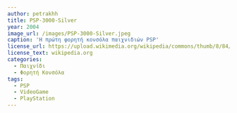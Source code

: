 ```yaml
---
author: petrakhh
title: PSP-3000-Silver
year: 2004
image_url: /images/PSP-3000-Silver.jpeg
caption: 'Η πρώτη φορητή κονσόλα παιχνιδιών PSP'
license_url: https://upload.wikimedia.org/wikipedia/commons/thumb/8/84/PSP-3000-Silver.jpg/230px-PSP-3000-Silver.jpg
license_text: wikipedia.org
categories:
  - Παιχνίδι
  - Φορητή Κονσόλα
tags:
  - PSP
  - VideoGame
  - PlayStation
---
```

